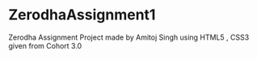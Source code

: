 # ZerodhaAssignment1
Zerodha Assignment Project  made by Amitoj Singh using HTML5 , CSS3  given from Cohort 3.0 
